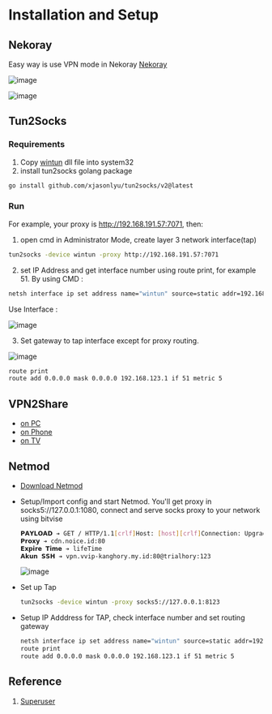 # Installation and Setup
## Nekoray
Easy way is use VPN mode in Nekoray
[Nekoray](https://github.com/MatsuriDayo/nekoray)

![image](https://github.com/netpedia/netpedia.github.io/assets/11188109/0c22d5f4-b1f3-4a77-a610-b54c56d38ea5)

![image](https://user-images.githubusercontent.com/11188109/235293800-39022689-3926-4f4e-9de2-669a797bf994.png)

## Tun2Socks

### Requirements
1. Copy [wintun](https://www.wintun.net/) dll file into system32
2. install tun2socks golang package
```sh
go install github.com/xjasonlyu/tun2socks/v2@latest
```
### Run
For example, your proxy is http://192.168.191.57:7071, then:

1. open cmd in Administrator Mode, create layer 3 network interface(tap)
```sh
tun2socks -device wintun -proxy http://192.168.191.57:7071
```
2. set IP Address and get interface number using route print, for example 51.
By using CMD :
```sh
netsh interface ip set address name="wintun" source=static addr=192.168.123.1 mask=255.255.255.0 gateway=none
```

Use Interface :

![image](https://user-images.githubusercontent.com/11188109/233845162-753567e6-0911-4788-840a-4b877fcdd610.png)

3. Set gateway to tap interface except for proxy routing.

![image](https://user-images.githubusercontent.com/11188109/233844995-b8e4f27e-f54e-4a22-99cf-53bba2c95a97.png)

```sh
route print
route add 0.0.0.0 mask 0.0.0.0 192.168.123.1 if 51 metric 5
```

## VPN2Share

* [on PC](https://newtoolsworks.com/tun2tap/)
* [on Phone](https://play.google.com/store/apps/details?id=com.newtoolsworks.vpn2share&hl=en_US)
* [on TV](https://apkpure.com/vpn2share-share-vpn-no-root/com.newtoolsworks.vpn2share)

## Netmod

* [Download Netmod](https://sourceforge.net/projects/netmodhttp/)
* Setup/Import config and start Netmod. You'll get proxy in socks5://127.0.0.1:1080, connect and serve socks proxy to your network using bitvise
  ```sh
  𝗣𝗔𝗬𝗟𝗢𝗔𝗗 ➔ GET / HTTP/1.1[crlf]Host: [host][crlf]Connection: Upgrade[crlf]User-Agent: [ua][crlf]Upgrade: websocket[crlf][crlf]
  𝗣𝗿𝗼𝘅𝘆 ➔ cdn.noice.id:80
  𝗘𝘅𝗽𝗶𝗿𝗲 𝗧𝗶𝗺𝗲 ➔ lifeTime
  𝗔𝗸𝘂𝗻 𝗦𝗦𝗛 ➔ vpn.vvip-kanghory.my.id:80@trialhory:123
  ```
  ![image](https://github.com/netpedia/netpedia.github.io/assets/11188109/f9bafa49-e4d1-4ca9-802d-116341ba3845)

* Set up Tap
  ```sh
  tun2socks -device wintun -proxy socks5://127.0.0.1:8123
  ```
* Setup IP Adddress for TAP, check interface number and set routing gateway
  ```sh
  netsh interface ip set address name="wintun" source=static addr=192.168.123.1 mask=255.255.255.0 gateway=none
  route print
  route add 0.0.0.0 mask 0.0.0.0 192.168.123.1 if 51 metric 5
  ```

## Reference

1. [Superuser](https://superuser.com/questions/1339015/virtual-network-adapter-that-forwards-request-to-a-socks-proxy)
